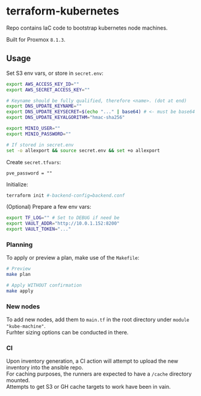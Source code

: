 # terraform-kubernetes
Repo contains IaC code to bootstrap kubernetes node machines.

Built for Proxmox `8.1.3`.

## Usage
Set S3 env vars, or store in `secret.env`:
```bash
export AWS_ACCESS_KEY_ID=""
export AWS_SECRET_ACCESS_KEY=""

# Keyname should be fully qualified, therefore <name>. (dot at end)
export DNS_UPDATE_KEYNAME=""
export DNS_UPDATE_KEYSECRET=$(echo "..." | base64) # <- must be base64 encoded
export DNS_UPDATE_KEYALGORITHM="hmac-sha256"

export MINIO_USER=""
export MINIO_PASSWORD=""

# If stored in secret.env
set -o allexport && source secret.env && set +o allexport
```

Create `secret.tfvars`:
```hcl
pve_password = ""
```

Initialize:
```bash
terraform init #-backend-config=backend.conf
```

(Optional) Prepare a few env vars:
```bash
export TF_LOG="" # Set to DEBUG if need be
export VAULT_ADDR="http://10.0.1.152:8200"
export VAULT_TOKEN="..."
```

### Planning
To apply or preview a plan, make use of the `Makefile`:
```bash
# Preview
make plan

# Apply WITHOUT confirmation
make apply 
```

### New nodes
To add new nodes, add them to `main.tf` in the root directory under `module "kube-machine"`.  
Furhter sizing options can be conducted in there.

### CI
Upon inventory generation, a CI action will attempt to upload the new inventory into the ansible repo.  
For caching purposes, the runners are expected to have a `/cache` directory mounted.  
Attempts to get S3 or GH cache targets to work have been in vain.